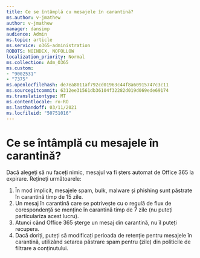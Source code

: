 ```yaml
---
title: Ce se întâmplă cu mesajele în carantină?
ms.author: v-jmathew
author: v-jmathew
manager: dansimp
audience: Admin
ms.topic: article
ms.service: o365-administration
ROBOTS: NOINDEX, NOFOLLOW
localization_priority: Normal
ms.collection: Adm_O365
ms.custom:
- "9002531"
- "7375"
ms.openlocfilehash: de7ea8011af792cd01963c44f8a60915747c3c11
ms.sourcegitcommit: 6312ee31561db36104f32282d019d069ede69174
ms.translationtype: MT
ms.contentlocale: ro-RO
ms.lasthandoff: 03/11/2021
ms.locfileid: "50751016"
---
```

# <a name="what-happens-to-quarantined-messages"></a>Ce se întâmplă cu mesajele în carantină?

Dacă alegeți să nu faceți nimic, mesajul va fi șters automat de Office 365 la expirare. Rețineți următoarele:

1. În mod implicit, mesajele spam, bulk, malware și phishing sunt păstrate în carantină timp de 15 zile.
2. Un mesaj în carantină care se potrivește cu o regulă de flux de corespondență se menține în carantină timp de 7 zile (nu puteți particulariza acest lucru).
3. Atunci când Office 365 șterge un mesaj din carantină, nu îl puteți recupera.
4. Dacă doriți, puteți să modificați perioada de retenție pentru mesajele în carantină, utilizând setarea păstrare spam pentru (zile) din politicile de filtrare a conținutului.
